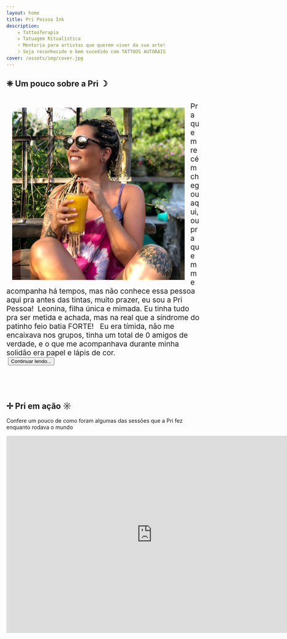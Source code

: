 ```yaml
---
layout: home
title: Pri Pessoa Ink
description:
    ❈ TattooTerapia
    ✢ Tatuagem Ritualística
    ☼ Mentoria para artistas que querem viver da sua arte!
    ☽ Seja reconhecido e bem sucedido com TATTOOS AUTORAIS
cover: /assets/img/cover.jpg
---
```



## ❈ Um pouco sobre a Pri ☽
<br>

<div style="text-aling: right; font-size: 19px">
    <img style="height: 450px; float:left; padding: 15px" src="/assets/img/pri-1.jpg">
    Pra quem recém chegou aqui, ou pra quem me acompanha há tempos, mas não conhece essa pessoa aqui pra antes das tintas, muito prazer, eu sou a Pri Pessoa!⁣
    ⁣
    Leonina, filha única e mimada. Eu tinha tudo pra ser metida e achada, mas na real que a síndrome do patinho feio batia FORTE! ⁣
    ⁣
    Eu era tímida, não me encaixava nos grupos, tinha um total de 0 amigos de verdade, e o que me acompanhava durante minha solidão era papel e lápis de cor.⁣
</div>
⁣

<a href="{% post_url 2020-06-28-no-principio %}">
    <button type="button" class="btn btn-dark">Continuar lendo...</button>
</a>

<br><br><br>

## ✢ Pri em ação ☼
Confere um pouco de como foram algumas das sessões que a Pri fez enquanto rodava o mundo

<iframe width="760" height="515" src="https://www.youtube.com/embed/cF5qsTjtwhw" frameborder="0" allow="accelerometer; autoplay; encrypted-media; gyroscope; picture-in-picture" allowfullscreen></iframe>
